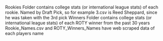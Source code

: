 Rookies Folder contains college stats (or international league stats) of each rookie. Named by Draft Pick, so for example 3.csv is Reed Sheppard, since he was taken with the 3rd pick
Winners Folder contains college stats (or international league stats) of each ROTY winner from the past 30 years
Rookie_Names.csv and ROTY_Winners_Names have web scraped data of each players name

